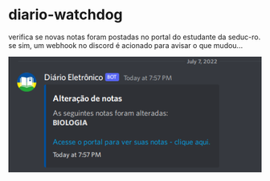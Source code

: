 # diario-watchdog
verifica se novas notas foram postadas no portal do estudante da seduc-ro. se sim, um webhook no discord é acionado para avisar o que mudou...

![print](.github/print.png)